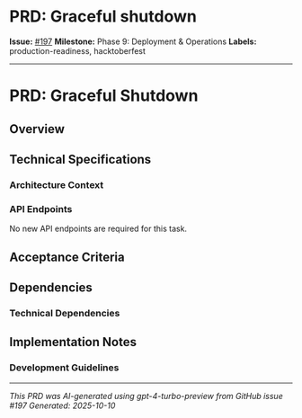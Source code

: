 # PRD: Graceful shutdown

**Issue:** [#197](https://github.com/profullstack/meshhook/issues/197)
**Milestone:** Phase 9: Deployment & Operations
**Labels:** production-readiness, hacktoberfest

---

# PRD: Graceful Shutdown

## Overview


## Technical Specifications

### Architecture Context


### API Endpoints

No new API endpoints are required for this task.

## Acceptance Criteria


## Dependencies

### Technical Dependencies


## Implementation Notes

### Development Guidelines


---

*This PRD was AI-generated using gpt-4-turbo-preview from GitHub issue #197*
*Generated: 2025-10-10*
